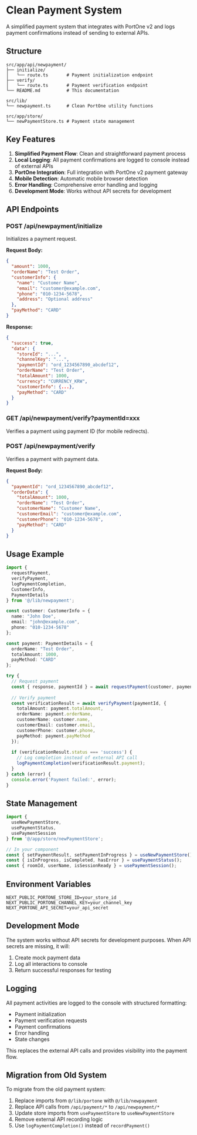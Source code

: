# Clean Payment System

A simplified payment system that integrates with PortOne v2 and logs payment confirmations instead of sending to external APIs.

## Structure

```
src/app/api/newpayment/
├── initialize/
│   └── route.ts       # Payment initialization endpoint
├── verify/
│   └── route.ts       # Payment verification endpoint
└── README.md          # This documentation

src/lib/
└── newpayment.ts      # Clean PortOne utility functions

src/app/store/
└── newPaymentStore.ts # Payment state management
```

## Key Features

1. **Simplified Payment Flow**: Clean and straightforward payment process
2. **Local Logging**: All payment confirmations are logged to console instead of external APIs
3. **PortOne Integration**: Full integration with PortOne v2 payment gateway
4. **Mobile Detection**: Automatic mobile browser detection
5. **Error Handling**: Comprehensive error handling and logging
6. **Development Mode**: Works without API secrets for development

## API Endpoints

### POST /api/newpayment/initialize

Initializes a payment request.

**Request Body:**
```json
{
  "amount": 1000,
  "orderName": "Test Order",
  "customerInfo": {
    "name": "Customer Name",
    "email": "customer@example.com",
    "phone": "010-1234-5678",
    "address": "Optional address"
  },
  "payMethod": "CARD"
}
```

**Response:**
```json
{
  "success": true,
  "data": {
    "storeId": "...",
    "channelKey": "...",
    "paymentId": "ord_1234567890_abcdef12",
    "orderName": "Test Order",
    "totalAmount": 1000,
    "currency": "CURRENCY_KRW",
    "customerInfo": {...},
    "payMethod": "CARD"
  }
}
```

### GET /api/newpayment/verify?paymentId=xxx

Verifies a payment using payment ID (for mobile redirects).

### POST /api/newpayment/verify

Verifies a payment with payment data.

**Request Body:**
```json
{
  "paymentId": "ord_1234567890_abcdef12",
  "orderData": {
    "totalAmount": 1000,
    "orderName": "Test Order",
    "customerName": "Customer Name",
    "customerEmail": "customer@example.com",
    "customerPhone": "010-1234-5678",
    "payMethod": "CARD"
  }
}
```

## Usage Example

```typescript
import { 
  requestPayment, 
  verifyPayment, 
  logPaymentCompletion,
  CustomerInfo,
  PaymentDetails 
} from '@/lib/newpayment';

const customer: CustomerInfo = {
  name: "John Doe",
  email: "john@example.com",
  phone: "010-1234-5678"
};

const payment: PaymentDetails = {
  orderName: "Test Order",
  totalAmount: 1000,
  payMethod: "CARD"
};

try {
  // Request payment
  const { response, paymentId } = await requestPayment(customer, payment);
  
  // Verify payment
  const verificationResult = await verifyPayment(paymentId, {
    totalAmount: payment.totalAmount,
    orderName: payment.orderName,
    customerName: customer.name,
    customerEmail: customer.email,
    customerPhone: customer.phone,
    payMethod: payment.payMethod
  });
  
  if (verificationResult.status === 'success') {
    // Log completion instead of external API call
    logPaymentCompletion(verificationResult.payment);
  }
} catch (error) {
  console.error('Payment failed:', error);
}
```

## State Management

```typescript
import { 
  useNewPaymentStore, 
  usePaymentStatus, 
  usePaymentSession 
} from '@/app/store/newPaymentStore';

// In your component
const { setPaymentResult, setPaymentInProgress } = useNewPaymentStore();
const { isInProgress, isCompleted, hasError } = usePaymentStatus();
const { roomId, userName, isSessionReady } = usePaymentSession();
```

## Environment Variables

```env
NEXT_PUBLIC_PORTONE_STORE_ID=your_store_id
NEXT_PUBLIC_PORTONE_CHANNEL_KEY=your_channel_key
NEXT_PORTONE_API_SECRET=your_api_secret
```

## Development Mode

The system works without API secrets for development purposes. When API secrets are missing, it will:

1. Create mock payment data
2. Log all interactions to console
3. Return successful responses for testing

## Logging

All payment activities are logged to the console with structured formatting:

- Payment initialization
- Payment verification requests
- Payment confirmations
- Error handling
- State changes

This replaces the external API calls and provides visibility into the payment flow.

## Migration from Old System

To migrate from the old payment system:

1. Replace imports from `@/lib/portone` with `@/lib/newpayment`
2. Replace API calls from `/api/payment/*` to `/api/newpayment/*`
3. Update store imports from `usePaymentStore` to `useNewPaymentStore`
4. Remove external API recording logic
5. Use `logPaymentCompletion()` instead of `recordPayment()` 